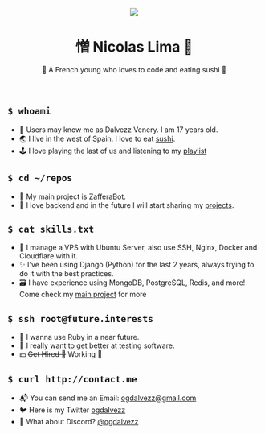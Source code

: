 <p align="center">
<img src="https://cdn.discordapp.com/attachments/1213610027047452733/1245501881694814258/38CB07A3-139E-4909-BC49-23B8C681B575.gif?ex=667fdfc4&is=667e8e44&hm=1ff21a0878e0f5070000556f3d960291594de2e05a3c278517ebace563c20433&">
</p>
<h1 align="center">憎 Nicolas Lima 🎈</h1>

  <p align="center">
    🍣 A French young who loves to code and eating sushi 🍣
    <!---I know that `br` is not the best way of do it, but i just think on that-->
    <br />
    <br />
    <br />
  </p>
  
## ```$ whoami ```

- 👤 Users may know me as Dalvezz Venery. I am 17 years old. 
- 🌏 I live in the west of Spain. I love to eat [sushi](https://pt.wikipedia.org/wiki/Sushi).
- 🕹 I love playing the last of us and listening to my [playlist](https://open.spotify.com/playlist/1c8OpwiCgZlO30RfrOFQhX?si=839af679bbb44024)

## ```$ cd ~/repos```

- 🥇 My main project is [ZafferaBot](https://github.com/Zaffera).
- 💜 I love backend and in the future I will start sharing my [projects](https://github.com/ogdalvezz?tab=repositories).

## ```$ cat skills.txt```

- 📡 I manage a VPS with Ubuntu Server, also use SSH, Nginx, Docker and Cloudflare with it.
- ✨ I've been using Django (Python) for the last 2 years, always trying to do it with the best practices.
- 🗃 I have experience using MongoDB, PostgreSQL, Redis, and more! Come check my [main project](https://github.com/Zaffera) for more

## ```$ ssh root@future.interests ```

- 🍧 I wanna use Ruby in a near future.
- 🔐 I really want to get better at testing software.
- 💵 ~~Get Hired 🚀~~ Working 💪

## ```$ curl http://contact.me ```

- 📬 You can send me an Email: [ogdalvezz@gmail.com](mailto:ogdalvezz@gmail.com)
- 🐦 Here is my Twitter [ogdalvezz](https://twitter.com/ogdalvez)
- 🖤 What about Discord? [@ogdalvezz](https://discord.com/invite/realplug)
